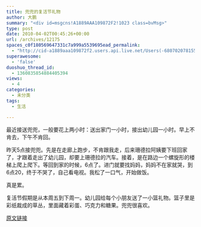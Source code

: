 ```yaml
---
title: 兜兜的复活节礼物
author: 大鹏
summary: "<div id=msgcns!A1889AAA109872F2!1023 class=bvMsg>"
type: post
date: 2010-04-02T00:45:26+00:00
url: /archives/12175
spaces_c0f180569647331c7a999a5539695ead_permalink:
  - "http://cid-a1889aaa109872f2.users.api.live.net/Users(-6807020781556960526)/Blogs('A1889AAA109872F2!102')/Entries('A1889AAA109872F2!1023')?authkey=7T08dKQfQ0s%24"
superawesome:
  - 'false'
duoshuo_thread_id:
  - 1360835854884405394
views:
  - 4
categories:
  - 未分类
tags:
  - 生活

---
```

<div id="msgcns!A1889AAA109872F2!1023" class="bvMsg">
  最近接送兜兜，一般要花上两小时：送出家门一小时，接出幼儿园一小时。早上不肯去，下午不肯回。</p> 
  
  <p>
    昨天5点接兜兜。先是在走廊上跑步，不肯跟我走，后来珊德拉阿姨要下班回家了，才跟着走出了幼儿园，却要上珊德拉的汽车。接着，是在路边一个螺旋形的楼梯上爬上爬下。等回到家的时候，6点了。进门就要找妈妈，妈妈不在家就哭，到6点20，终于不哭了，自己看电视。我松了一口气，开始做饭。
  </p>
  
  <p>
    真是累。
  </p>
  
  <p>
    复活节假期是从本周五到下周一。幼儿园给每个小朋友送了一小篮礼物。篮子里是彩纸裁成的草丛，里面藏着彩蛋、巧克力和糖果。兜兜很喜欢。<br /><a href="http://pengzhaoblog.files.wordpress.com/2010/04/r0012659.jpg?w=300" rel="WLPP;url=http://pengzhaoblog.files.wordpress.com/2010/04/r0012659.jpg?w=300" target="_blank"><img alt="" src="http://pengzhaoblog.files.wordpress.com/2010/04/r0012659.jpg?w=300" /></a></div>

[原文链接](http://dapengde.com/archives/12175)

